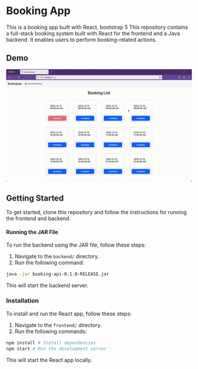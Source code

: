 # Booking App

This is a booking app built with React, bootstrap 5
This repository contains a full-stack booking system built with React for the frontend and a Java backend. It enables users to perform booking-related actions.

## Demo

![Booking App Screencast](/booking-app-demo.gif)

## Getting Started

To get started, clone this repository and follow the instructions for running the frontend and backend.

#### Running the JAR File

To run the backend using the JAR file, follow these steps:

1. Navigate to the `backend/` directory.
2. Run the following command:

```bash
java -jar booking-api-0.1.0-RELEASE.jar
```

This will start the backend server.

### Installation

To install and run the React app, follow these steps:

1. Navigate to the `frontend/` directory.
2. Run the following commands:

```bash
npm install # Install dependencies
npm start # Run the development server
```

This will start the React app locally.
